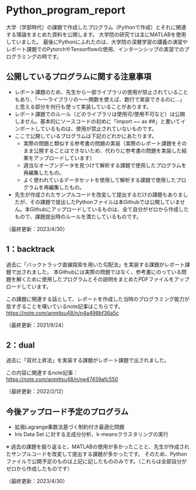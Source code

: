 # Python_program_report
大学（学部時代）の課題で作成したプログラム（Pythonで作成）とそれに関連する理論をまとめた資料を公開します。
大学院の研究では主にMATLABを使用していました。
最後にPythonにふれたのは、大学院の深層学習の講義の演習やレポート課題でのPytorchやTensorflowの使用、インターンシップの実習でのプログラミングの時です。

## 公開しているプログラムに関する注意事項
- レポート課題のため、先生から一部ライブラリの使用が禁止されていることもあり、「〜〜ライブラリの〜〜関数を使えば、数行で実装できるのに...」と思える部分を何行も使って実装していることがあります。
- レポート課題でのルール（どのライブラリは使用可/使用不可など）は公開しません。基本的にソースコードの初めに「import ~~ as ##」と書いてインポートしているものは、使用が禁止されていないものです。
- ここで公開しているプログラムは下記のどれかにあたります。
  - 実際の問題と類似する参考書の問題の実装（実際のレポート課題をそのまま公開することはできないため、代わりに参考書の問題を実装した結果をアップロードしています）
  - 適当なオープンデータを見つけて解析する課題で使用したプログラムを再編集したもの。
  - よく使われているデータセットを使用して解析する課題で使用したプログラムを再編集したもの。
- 先生が作成されたサンプルコードを改変して提出するだけの課題もありましたが、その課題で提出したPythonファイルは本Githubでは公開していません。本Githubにアップロードしているものは、全て自分がゼロから作成したもので、課題提出時のルールを満たしているものです。

（最終更新：2023/4/30）

## 1：backtrack
過去に「バックトラック直線探索を用いた勾配法」を実装する課題がレポート課題で出されました。
本Githubには実際の問題ではなく、参考書にのっている問題を解くために使用したプログラムとその説明をまとめたPDFファイルをアップロードしています。

この課題に関連する話として、レポートを作成した当時のプログラミング能力が低すぎることを嘆いているnote記事はこちらです。
https://note.com/anmitsu48/n/n4a498bf36a5c

（最終更新：2021/9/24）

## 2：dual
過去に「双対上昇法」を実装する課題がレポート課題で出されました。

この内容に関連するnote記事：https://note.com/anmitsu48/n/ne47459afc550

（最終更新：2022/2/12）


## 今後アップロード予定のプログラム
- 拡張Lagrange乗数法基づく制約付き最適化問題
- Iris Data Set に対する主成分分析、k-meansクラスタリングの実行

※ 過去の課題を振り返ると、MATLABの使用が多かったことと、先生が作成されたサンプルコードを改変して提出する課題が多かったです。
そのため、Pythonファイルで公開予定のものは上記に記したもののみです。（これらは全部自分がゼロから作成したものです）

（最終更新：2023/4/30）
